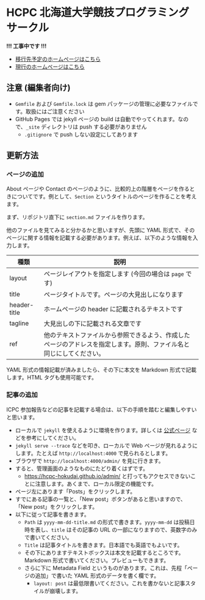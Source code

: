 # HCPC 北海道大学競技プログラミングサークル

**!!! 工事中です !!!**

- [移行先予定のホームページはこちら](https://hcpc-hokudai.github.io/)
- [現行のホームページはこちら](http://hcpc.web.fc2.com/)

## 注意 (編集者向け)

- `Gemfile` および `Gemfile.lock` は gem パッケージの管理に必要なファイルです。取扱にはご注意ください
- GitHub Pages では jekyll ページの build は自動でやってくれます。なので、`_site` ディレクトリは push する必要がありません
    - `.gitignore` で push しない設定にしてあります

## 更新方法

### ページの追加

About ページや Contact のページのように、比較的上の階層をページを作るときについてです。例として、`Section` というタイトルのページを作ることを考えます。

まず、リポジトリ直下に `section.md` ファイルを作ります。

他のファイルを見てみると分かるかと思いますが、先頭に YAML 形式で、そのページに関する情報を記載する必要があります。例えば、以下のような情報を入力します。

|種類|説明|
|---|---|
|layout|ページレイアウトを指定します (今回の場合は `page` です)|
|title|ページタイトルです。ページの大見出しになります|
|header-title|ホームページの header に記載されるテキストです|
|tagline|大見出しの下に記載される文章です|
|ref|他のテキストファイルから参照できるよう、作成したページのアドレスを指定します。原則、ファイル名と同じにしてください。|

YAML 形式の情報記載が済みましたら、その下に本文を Markdown 形式で記載します。HTML タグも使用可能です。

### 記事の追加

ICPC 参加報告などの記事を記載する場合は、以下の手順を踏むと編集しやすいと思います。

- ローカルで `jekyll` を使えるように環境を作ります。詳しくは [公式ページ](http://jekyllrb-ja.github.io/) などを参考にしてください。
- `jekyll serve --trace` などを叩き、ローカルで Web ページが見れるようにします。たとえば `http://localhost:4000` で見られるとします。
- ブラウザで `http://localhost:4000/admin/` を見に行きます。
- すると、管理画面のようなものにたどり着くはずです。
    - https://hcpc-hokudai.github.io/admin/ と打ってもアクセスできないことに注意します。あくまで、ローカル限定の機能です。
- ページ左にあります「Posts」をクリックします。
- すでにある記事の一覧と、「New post」ボタンがあると思いますので、「New post」をクリックします。
- 以下に従って記事を書きます。
    - `Path` は `yyyy-mm-dd-title.md` の形式で書きます。`yyyy-mm-dd` は投稿日時を表し、`title` はその記事の URL の一部になりますので、英数字のみで書いてください。
    - `Title` は記事タイトルを書きます。日本語でも英語でもよいです。
    - その下にありますテキストボックスは本文を記載するところです。Markdown 形式で書いてください。プレビューもできます。
    - さらに下に Metadata Field というものがあります。これは、先程「ページの追加」で書いた YAML 形式のデータを書く欄です。
        - `layout: post` は最低限書いてください。これを書かないと記事スタイルが崩壊します。
